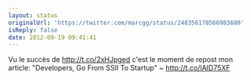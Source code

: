 ```yaml
---
layout: status
originalUrl: 'https://twitter.com/marcgg/status/248356178566983680'
isReply: false
date: 2012-09-19 09:41:41
---
```


Vu le succès de http://t.co/2xHJpged c'est le moment de repost mon article: "Developers, Go From SSII To Startup" ~ http://t.co/lAID75XF
